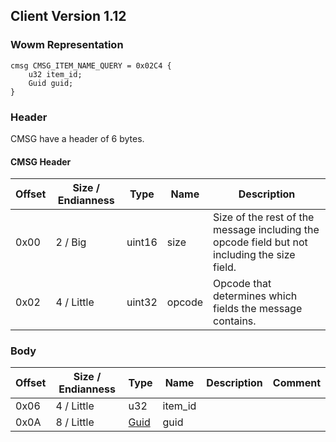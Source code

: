 ## Client Version 1.12

### Wowm Representation
```rust,ignore
cmsg CMSG_ITEM_NAME_QUERY = 0x02C4 {
    u32 item_id;
    Guid guid;
}
```
### Header

CMSG have a header of 6 bytes.

#### CMSG Header

| Offset | Size / Endianness | Type   | Name   | Description |
| ------ | ----------------- | ------ | ------ | ----------- |
| 0x00   | 2 / Big           | uint16 | size   | Size of the rest of the message including the opcode field but not including the size field.|
| 0x02   | 4 / Little        | uint32 | opcode | Opcode that determines which fields the message contains.|

### Body

| Offset | Size / Endianness | Type | Name | Description | Comment |
| ------ | ----------------- | ---- | ---- | ----------- | ------- |
| 0x06 | 4 / Little | u32 | item_id |  |  |
| 0x0A | 8 / Little | [Guid](../spec/packed-guid.md) | guid |  |  |

